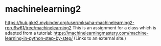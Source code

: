 # machinelearning2
https://hub.gke2.mybinder.org/user/mksuha-machinelearning2-rpru6w61/tree/machinelearning2
This is an assignment for a class which is adapted from a tutorial:
https://machinelearningmastery.com/machine-learning-in-python-step-by-step/ (Links to an external site.) 